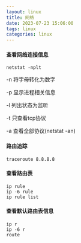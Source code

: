```yaml
---
layout: linux
title: 网络
date: 2023-07-23 15:06:00
tags: linux
categories: linux
---
```


#### 查看网络连接信息
```
netstat -nplt
```
-n 将字母转化为数字

-p 显示进程相关信息

-l 列出状态为监听

-t 只查看tcp协议

-a 查看全部协议(netstat -an)

#### 路由追踪
```
traceroute 8.8.8.8
```

#### 查看路由表
```
ip rule
ip -6 rule 
ip rule list
```
#### 查看默认路由表信息
```
ip r
ip -6 r
route
```
